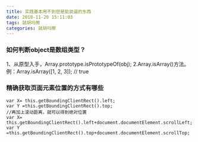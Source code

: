 ```yaml
---
title: 实践基本用不到但是能装逼的东西
date: 2018-11-20 15:11:03
tags: 就胡吗擦
categories: 就胡吗擦
---
```


### 如何判断object是数组类型？
1、从原型入手，Array.prototype.isPrototypeOf(obj);
2.Array.isArray()方法。例：Array.isArray([1, 2, 3]);  // true

### 精确获取页面元素位置的方式有哪些
```
var X= this.getBoundingClientRect().left;
var Y =this.getBoundingClientRect().top;
//再加上滚动距离，就可以得到绝对位置
var X= this.getBoundingClientRect().left+document.documentElement.scrollLeft;
var Y =this.getBoundingClientRect().top+document.documentElement.scrollTop;
```